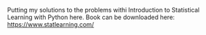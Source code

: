 Putting my solutions to the problems withi Introduction to Statistical Learning with Python here.
Book can be downloaded here: https://www.statlearning.com/
